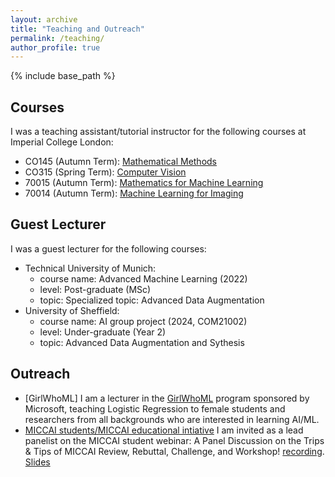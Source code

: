 ```yaml
---
layout: archive
title: "Teaching and Outreach"
permalink: /teaching/
author_profile: true
---
```

{% include base_path %}

Courses
-------

I was a teaching assistant/tutorial instructor for the following courses at Imperial College London:
* CO145 (Autumn Term): [Mathematical Methods](https://www.imperial.ac.uk/computing/current-students/courses/40016/)
* CO315 (Spring Term): [Computer Vision](https://www.imperial.ac.uk/computing/current-students/courses/70058/)
* 70015 (Autumn Term): [Mathematics for Machine Learning ](https://www.imperial.ac.uk/computing/current-students/courses/70015/)
* 70014 (Autumn Term): [Machine Learning for Imaging](https://www.imperial.ac.uk/computing/current-students/courses/70014/)


Guest Lecturer
-------
I was a guest lecturer for the following courses:
* Technical University of Munich: 
    - course name: Advanced Machine Learning (2022)
    - level: Post-graduate (MSc)
    - topic: Specialized topic: Advanced Data Augmentation
* University of Sheffield:
    - course name: AI group project (2024, COM21002) 
    - level: Under-graduate (Year 2)
    - topic: Advanced Data Augmentation and Sythesis

Outreach
--------

- [GirlWhoML] I am a lecturer in the [GirlWhoML](https://girlswhoml.com/) program sponsored by Microsoft, teaching Logistic Regression to female students and researchers from all backgrounds who are interested in learning AI/ML.
- [MICCAI students/MICCAI educational intiative](https://miccai-sb.github.io/index.html)  I am invited as a lead panelist on the MICCAI student webinar: A Panel Discussion on the Trips & Tips of MICCAI Review, Rebuttal, Challenge, and Workshop! [recording](https://youtube.com/playlist?list=PLc4GZu166CDWP3Al45qWGEYHsjDk3CJDq). [Slides](https://slideshare.net/slideshow/chen-cherise-chen-tips-and-tricks-for-miccai-review/267129348)